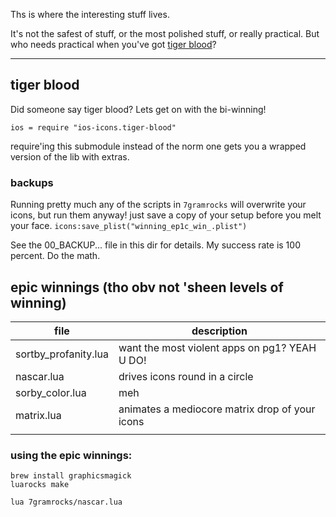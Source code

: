 Ths is where the interesting stuff lives.

It's not the safest of stuff, or the most polished stuff, or really
practical. But who needs practical when you've got 
[tiger blood](http://en.wikiquote.org/wiki/Charlie_Sheen)?

----

## tiger blood

Did someone say tiger blood? Lets get on with the bi-winning!

    ios = require "ios-icons.tiger-blood"

require'ing this submodule instead of the norm one gets you a wrapped
version of the lib with extras.

### backups

Running pretty much any of the scripts in `7gramrocks` will overwrite
your icons, but run them anyway! just save a copy of your setup before
you melt your face. `icons:save_plist("winning_ep1c_win_.plist")`

See the 00_BACKUP... file in this dir for details. My success rate is 
100 percent. Do the math.

## epic winnings (tho obv not 'sheen levels of winning)

|         file         |                  description                   |
|----------------------|------------------------------------------------|
| sortby_profanity.lua | want the most violent apps on pg1? YEAH U DO!  |
| nascar.lua           | drives icons round in a circle                 |
| sorby_color.lua      | meh                                            |
| matrix.lua           | animates a mediocore matrix drop of your icons |
|                      |                                                |

### using the epic winnings:

    brew install graphicsmagick
    luarocks make

    lua 7gramrocks/nascar.lua


